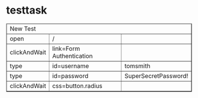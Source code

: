 # testtask
<?xml version="1.0" encoding="UTF-8"?>
<!DOCTYPE html PUBLIC "-//W3C//DTD XHTML 1.0 Strict//EN" "http://www.w3.org/TR/xhtml1/DTD/xhtml1-strict.dtd">
<html xmlns="http://www.w3.org/1999/xhtml" xml:lang="en" lang="en">
<head profile="http://selenium-ide.openqa.org/profiles/test-case">
<meta http-equiv="Content-Type" content="text/html; charset=UTF-8" />
<link rel="selenium.base" href="http://the-internet.herokuapp.com/" />
<title>New Test</title>
</head>
<body>
<table cellpadding="1" cellspacing="1" border="1">
<thead>
<tr><td rowspan="1" colspan="3">New Test</td></tr>
</thead><tbody>
<tr>
	<td>open</td>
	<td>/</td>
	<td></td>
</tr>
<tr>
	<td>clickAndWait</td>
	<td>link=Form Authentication</td>
	<td></td>
</tr>
<tr>
	<td>type</td>
	<td>id=username</td>
	<td>tomsmith</td>
</tr>
<tr>
	<td>type</td>
	<td>id=password</td>
	<td>SuperSecretPassword!</td>
</tr>
<tr>
	<td>clickAndWait</td>
	<td>css=button.radius</td>
	<td></td>
</tr>

</tbody></table>
</body>
</html>
